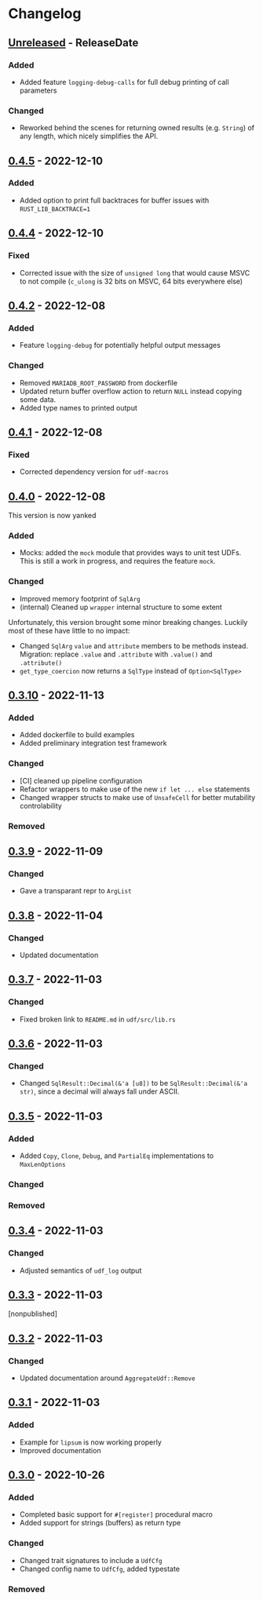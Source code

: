 # Changelog

<!-- next-header -->

## [Unreleased] - ReleaseDate

### Added

- Added feature `logging-debug-calls` for full debug printing of call parameters

### Changed

- Reworked behind the scenes for returning owned results (e.g. `String`) of any
  length, which nicely simplifies the API.


## [0.4.5] - 2022-12-10

### Added

- Added option to print full backtraces for buffer issues with `RUST_LIB_BACKTRACE=1`



## [0.4.4] - 2022-12-10

### Fixed

- Corrected issue with the size of `unsigned long` that would cause MSVC to not
  compile (`c_ulong` is 32 bits on MSVC, 64 bits everywhere else)


## [0.4.2] - 2022-12-08

### Added

- Feature `logging-debug` for potentially helpful output messages

### Changed

- Removed `MARIADB_ROOT_PASSWORD` from dockerfile
- Updated return buffer overflow action to return `NULL` instead copying some
  data.
- Added type names to printed output


## [0.4.1] - 2022-12-08

### Fixed

- Corrected dependency version for `udf-macros`


## [0.4.0] - 2022-12-08

This version is now yanked

### Added

- Mocks: added the `mock` module that provides ways to unit test UDFs. This is
  still a work in progress, and requires the feature `mock`.

### Changed

- Improved memory footprint of `SqlArg`
- (internal) Cleaned up `wrapper` internal structure to some extent

Unfortunately, this version brought some minor breaking changes. Luckily most of
these have little to no impact:

- Changed `SqlArg` `value` and `attribute` members to be methods
  instead. Migration: replace `.value` and `.attribute` with `.value()` and
  `.attribute()`
- `get_type_coercion` now returns a `SqlType` instead of `Option<SqlType>`


## [0.3.10] - 2022-11-13

### Added

- Added dockerfile to build examples
- Added preliminary integration test framework

### Changed

- [CI] cleaned up pipeline configuration
- Refactor wrappers to make use of the new `if let ... else` statements
- Changed wrapper structs to make use of `UnsafeCell` for better mutability
  controlability

### Removed



## [0.3.9] - 2022-11-09

### Changed

- Gave a transparant repr to `ArgList`



## [0.3.8] - 2022-11-04

### Changed

- Updated documentation



## [0.3.7] - 2022-11-03

### Changed

- Fixed broken link to `README.md` in `udf/src/lib.rs`



## [0.3.6] - 2022-11-03

### Changed

- Changed `SqlResult::Decimal(&'a [u8])` to be `SqlResult::Decimal(&'a str)`,
  since a decimal will always fall under ASCII.



## [0.3.5] - 2022-11-03

### Added

- Added `Copy`, `Clone`, `Debug`, and `PartialEq` implementations to
  `MaxLenOptions`

### Changed

### Removed



## [0.3.4] - 2022-11-03

### Changed

- Adjusted semantics of `udf_log` output


## [0.3.3] - 2022-11-03

\[nonpublished\]



## [0.3.2] - 2022-11-03

### Changed

- Updated documentation around `AggregateUdf::Remove`



## [0.3.1] - 2022-11-03

### Added

- Example for `lipsum` is now working properly
- Improved documentation


## [0.3.0] - 2022-10-26

### Added

- Completed basic support for `#[register]` procedural macro
- Added support for strings (buffers) as return type

### Changed

- Changed trait signatures to include a `UdfCfg`
- Changed config name to `UdfCfg`, added typestate

### Removed


<!-- next-url -->
[Unreleased]: https://github.com/pluots/sql-udf/compare/v0.4.5...HEAD
[0.4.5]: https://github.com/pluots/sql-udf/compare/v0.4.4...v0.4.5
[0.4.4]: https://github.com/pluots/sql-udf/compare/v0.4.2...v0.4.4
[0.4.2]: https://github.com/pluots/sql-udf/compare/v0.4.1...v0.4.2
[0.4.1]: https://github.com/pluots/sql-udf/compare/v0.4.0...v0.4.1
[0.4.0]: https://github.com/pluots/sql-udf/compare/v0.3.10...v0.4.0
[0.3.10]: https://github.com/pluots/sql-udf/compare/v0.3.9...v0.3.10
[0.3.9]: https://github.com/pluots/sql-udf/compare/v0.3.8...v0.3.9
[0.3.8]: https://github.com/pluots/sql-udf/compare/v0.3.7...v0.3.8
[0.3.7]: https://github.com/pluots/sql-udf/compare/v0.3.6...v0.3.7
[0.3.6]: https://github.com/pluots/sql-udf/compare/v0.3.5...v0.3.6
[0.3.5]: https://github.com/pluots/sql-udf/compare/v0.3.4...v0.3.5
[0.3.4]: https://github.com/pluots/sql-udf/compare/v0.3.3...v0.3.4
[0.3.3]: https://github.com/pluots/sql-udf/compare/v0.3.2...v0.3.3
[0.3.2]: https://github.com/pluots/sql-udf/compare/v0.3.1...v0.3.2
[0.3.1]: https://github.com/pluots/sql-udf/compare/v0.3.0...v0.3.1
[0.3.0]: https://github.com/pluots/sql-udf/compare/v0.0.1...v0.3.0
